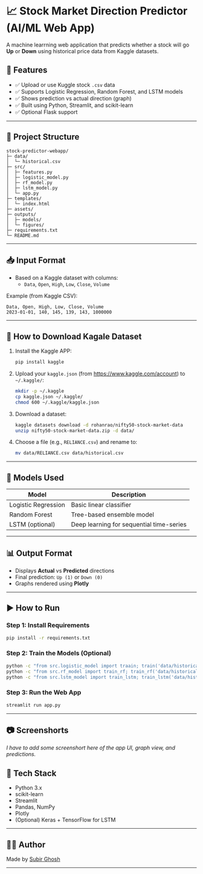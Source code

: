 # 📈 Stock Market Direction Predictor (AI/ML Web App)

A machine learrning web application that predicts whether a stock will go **Up** or **Down** using historical price data from Kaggle datasets.

## 🚀 Features

- ✅ Upload or use Kuggle stock `.csv` data
- ✅ Supports Logistic Regression, Random Forest, and LSTM models
- ✅ Shows prediction vs actual direction (graph)
- ✅ Built using Python, Streamlit, and scikit-learn
- ✅ Optional Flask support

---

## 📂 Project Structure

```
stock-predictor-webapp/
├─ data/
│  └─ historical.csv
├─ src/
│  ├─ features.py
│  ├─ logistic_model.py
│  ├─ rf_model.py
│  ├─ lstm_model.py
│  └─ app.py
├─ templates/
│  └─ index.html
├─ assets/
├─ outputs/
│  ├─ models/
│  └─ figures/
├─ requirements.txt
└─ README.md
```

---

## 📥 Input Format

- Based on a Kaggle dataset with columns:
  - `Data`, `Open`, `High`, `Low`, `Close`, `Volume`

Example (from Kaggle CSV):

```csv
Data, Open, High, Low, Close, Volume
2023-01-01, 140, 145, 139, 143, 1000000
```

---

## 🔽 How to Download Kagale Dataset

1. Install the Kaggle APP:

   ```bash
   pip install kaggle
   ```

2. Upload your `kaggle.json` (from https://www.kaggle.com/account) to `~/.kaggle/`:

   ```bash
   mkdir -p ~/.kaggle
   cp kaggle.json ~/.kaggle/
   chmod 600 ~/.kaggle/kaggle.json
   ```

3. Download a dataset:

   ```bash
   kaggle datasets download -d rohanrao/nifty50-stock-market-data
   unzip nifty50-stock-market-data.zip -d data/
   ```

4. Choose a file (e.g., `RELIANCE.csv`) and rename to:

   ```bash
   mv data/RELIANCE.csv data/historical.csv
   ```

---

## 🧠 Models Used

| Model               | Description                              |
| ------------------- | ---------------------------------------- |
| Logistic Regression | Basic linear classifier                  |
| Random Forest       | Tree-based ensemble model                |
| LSTM (optional)     | Deep learning for sequential time-series |

---

## 📊 Output Format

- Displays **Actual** vs **Predicted** directions
- Final prediction: `Up (1)` or `Down (0)`
- Graphs rendered using **Plotly**

---

## ▶️ How to Run

### Step 1: Install Requirements

```bash
pip install -r requirements.txt
```

### Step 2: Train the Models (Optional)

```bash
python -c "from src.logistic_model import traain; train('data/historical.csv', 'outputs/models/logistic.pkl')"
python -c "from src.rf_model import train_rf; train_rf('data/historical.csv', 'outputs/models/rf.pkl')"
python -c "from src.lstm_model import train_lstm; train_lstm('data/historical.csv', 'outputs/models/lstm.h5')"
```

### Step 3: Run the Web App

```bash
streamlit run app.py
```

---

## 📷 Screenshorts

_I have to add some screenshort here of the app UI, graph view, and predictions._

## 🤖 Tech Stack

- Python 3.x
- scikit-learn
- Streamlit
- Pandas, NumPy
- Plotly
- (Optional) Keras + TensorFlow for LSTM

---

## 🙋‍♂️ Author

Made by [Subir Ghosh](https://github.com/subir301204)

---
